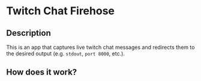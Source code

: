 # Twitch Chat Firehose

## Description
This is an app that captures live twitch chat messages and redirects them to the desired output (e.g. `stdout`, `port 8000`, etc.).

## How does it work?

